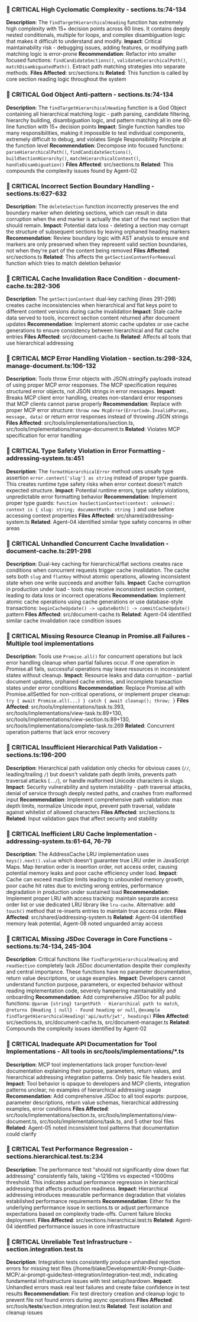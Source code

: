 
### 🔴 CRITICAL High Cyclomatic Complexity - sections.ts:74-134
**Description**: The `findTargetHierarchicalHeading` function has extremely high complexity with 15+ decision points across 60 lines. It contains deeply nested conditionals, multiple for loops, and complex disambiguation logic that makes it difficult to understand and modify.
**Impact**: Critical maintainability risk - debugging issues, adding features, or modifying path matching logic is error-prone
**Recommendation**: Refactor into smaller focused functions: `findCandidateSections()`, `validateHierarchicalPath()`, `matchDisambiguatedPath()`. Extract path matching strategies into separate methods.
**Files Affected**: src/sections.ts
**Related**: This function is called by core section reading logic throughout the system

### 🔴 CRITICAL God Object Anti-pattern - sections.ts:74-134
**Description**: The `findTargetHierarchicalHeading` function is a God Object containing all hierarchical matching logic - path parsing, candidate filtering, hierarchy building, disambiguation logic, and pattern matching all in one 60-line function with 15+ decision points
**Impact**: Single function handles too many responsibilities, making it impossible to test individual components, extremely difficult to debug, and violates Single Responsibility Principle at the function level
**Recommendation**: Decompose into focused functions: `parseHierarchicalPath()`, `findCandidateSections()`, `buildSectionHierarchy()`, `matchHierarchicalContext()`, `handleDisambiguation()`
**Files Affected**: src/sections.ts
**Related**: This compounds the complexity issues found by Agent-02

### 🔴 CRITICAL Incorrect Section Boundary Handling - sections.ts:627-632
**Description**: The `deleteSection` function incorrectly preserves the end boundary marker when deleting sections, which can result in data corruption when the end marker is actually the start of the next section that should remain.
**Impact**: Potential data loss - deleting a section may corrupt the structure of subsequent sections by leaving orphaned heading markers
**Recommendation**: Review boundary logic with AST analysis to ensure end markers are only preserved when they represent valid section boundaries, not when they're part of the content being removed
**Files Affected**: src/sections.ts
**Related**: This affects the `getSectionContentForRemoval` function which tries to match deletion behavior

### 🔴 CRITICAL Cache Invalidation Race Condition - document-cache.ts:282-306
**Description**: The `getSectionContent` dual-key caching (lines 291-298) creates cache inconsistencies when hierarchical and flat keys point to different content versions during cache invalidation
**Impact**: Stale cache data served to tools, incorrect section content returned after document updates
**Recommendation**: Implement atomic cache updates or use cache generations to ensure consistency between hierarchical and flat cache entries
**Files Affected**: src/document-cache.ts
**Related**: Affects all tools that use hierarchical addressing

### 🔴 CRITICAL MCP Error Handling Violation - section.ts:298-324, manage-document.ts:106-132
**Description**: Tools throw Error objects with JSON.stringify payloads instead of using proper MCP error responses. The MCP specification requires structured error objects, not JSON strings in error messages.
**Impact**: Breaks MCP client error handling, creates non-standard error responses that MCP clients cannot parse properly
**Recommendation**: Replace with proper MCP error structure: `throw new McpError(ErrorCode.InvalidParams, message, data)` or return error responses instead of throwing JSON strings
**Files Affected**: src/tools/implementations/section.ts, src/tools/implementations/manage-document.ts
**Related**: Violates MCP specification for error handling

### 🔴 CRITICAL Type Safety Violation in Error Formatting - addressing-system.ts:451
**Description**: The `formatHierarchicalError` method uses unsafe type assertion `error.context['slug'] as string` instead of proper type guards. This creates runtime type safety risks when error context doesn't match expected structure.
**Impact**: Potential runtime errors, type safety violations, unpredictable error formatting behavior
**Recommendation**: Implement proper type guards: `function hasSectionContext(context: unknown): context is { slug: string; documentPath: string }` and use before accessing context properties
**Files Affected**: src/shared/addressing-system.ts
**Related**: Agent-04 identified similar type safety concerns in other areas

### 🔴 CRITICAL Unhandled Concurrent Cache Invalidation - document-cache.ts:291-298
**Description**: Dual-key caching for hierarchical/flat sections creates race conditions when concurrent requests trigger cache invalidation. The cache sets both `slug` and `flatKey` without atomic operations, allowing inconsistent state when one write succeeds and another fails.
**Impact**: Cache corruption in production under load - tools may receive inconsistent section content, leading to data loss or incorrect operations
**Recommendation**: Implement atomic cache operations using cache generations or use database-style transactions: `beginCacheUpdate() -> updateBoth() -> commitCacheUpdate()` pattern
**Files Affected**: src/document-cache.ts
**Related**: Agent-04 identified similar cache invalidation race condition issues

### 🔴 CRITICAL Missing Resource Cleanup in Promise.all Failures - Multiple tool implementations
**Description**: Tools use `Promise.all()` for concurrent operations but lack error handling cleanup when partial failures occur. If one operation in Promise.all fails, successful operations may leave resources in inconsistent states without cleanup.
**Impact**: Resource leaks and data corruption - partial document updates, orphaned cache entries, and incomplete transaction states under error conditions
**Recommendation**: Replace Promise.all with Promise.allSettled for non-critical operations, or implement proper cleanup: `try { await Promise.all(...) } catch { await cleanup(); throw; }`
**Files Affected**: src/tools/implementations/task.ts:393, src/tools/implementations/view-task.ts:89+130, src/tools/implementations/view-section.ts:89+130, src/tools/implementations/complete-task.ts:269
**Related**: Concurrent operation patterns that lack error recovery

### 🔴 CRITICAL Insufficient Hierarchical Path Validation - sections.ts:196-200
**Description**: Hierarchical path validation only checks for obvious cases (`//`, leading/trailing `/`) but doesn't validate path depth limits, prevents path traversal attacks (`../`), or handle malformed Unicode characters in slugs.
**Impact**: Security vulnerability and system instability - path traversal attacks, denial of service through deeply nested paths, and crashes from malformed input
**Recommendation**: Implement comprehensive path validation: max depth limits, normalize Unicode input, prevent path traversal, validate against whitelist of allowed characters
**Files Affected**: src/sections.ts
**Related**: Input validation gaps that affect security and stability

### 🔴 CRITICAL Inefficient LRU Cache Implementation - addressing-system.ts:61-64, 76-79
**Description**: The AddressCache LRU implementation uses `keys().next().value` which doesn't guarantee true LRU order in JavaScript Maps. Map iteration order is insertion order, not access order, causing potential memory leaks and poor cache efficiency under load.
**Impact**: Cache can exceed maxSize limits leading to unbounded memory growth, poor cache hit rates due to evicting wrong entries, performance degradation in production under sustained load
**Recommendation**: Implement proper LRU with access tracking: maintain separate access order list or use dedicated LRU library like `lru-cache`. Alternative: add `touch()` method that re-inserts entries to maintain true access order.
**Files Affected**: src/shared/addressing-system.ts
**Related**: Agent-04 identified memory leak potential, Agent-08 noted unguarded array access

### 🔴 CRITICAL Missing JSDoc Coverage in Core Functions - sections.ts:74-134, 245-304
**Description**: Critical functions like `findTargetHierarchicalHeading` and `readSection` completely lack JSDoc documentation despite their complexity and central importance. These functions have no parameter documentation, return value descriptions, or usage examples.
**Impact**: Developers cannot understand function purpose, parameters, or expected behavior without reading implementation code, severely hampering maintainability and onboarding
**Recommendation**: Add comprehensive JSDoc for all public functions: `@param {string} targetPath - Hierarchical path to match`, `@returns {Heading | null} - Found heading or null`, `@example findTargetHierarchicalHeading('api/auth/jwt', headings)`
**Files Affected**: src/sections.ts, src/document-cache.ts, src/document-manager.ts
**Related**: Compounds the complexity issues identified by Agent-02

### 🔴 CRITICAL Inadequate API Documentation for Tool Implementations - All tools in src/tools/implementations/*.ts
**Description**: MCP tool implementations lack proper function-level documentation explaining their purpose, parameters, return values, and hierarchical addressing integration patterns. Only basic file headers exist.
**Impact**: Tool behavior is opaque to developers and MCP clients, integration patterns unclear, no examples of hierarchical addressing usage
**Recommendation**: Add comprehensive JSDoc to all tool exports: purpose, parameter descriptions, return value schemas, hierarchical addressing examples, error conditions
**Files Affected**: src/tools/implementations/section.ts, src/tools/implementations/view-document.ts, src/tools/implementations/task.ts, and 5 other tool files
**Related**: Agent-05 noted inconsistent tool patterns that documentation could clarify

### 🔴 CRITICAL Test Performance Regression - sections.hierarchical.test.ts:234
**Description**: The performance test "should not significantly slow down flat addressing" consistently fails, taking ~1216ms vs expected <1000ms threshold. This indicates actual performance regression in hierarchical addressing that affects production readiness.
**Impact**: Hierarchical addressing introduces measurable performance degradation that violates established performance requirements
**Recommendation**: Either fix the underlying performance issue in sections.ts or adjust performance expectations based on complexity trade-offs. Current failure blocks deployment.
**Files Affected**: src/sections.hierarchical.test.ts
**Related**: Agent-04 identified performance issues in core infrastructure

### 🔴 CRITICAL Unreliable Test Infrastructure - section.integration.test.ts
**Description**: Integration tests consistently produce unhandled rejection errors for missing test files (/home/blake/Development/AI-Prompt-Guide-MCP/.ai-prompt-guide/test-integration/integration-test.md), indicating fundamental infrastructure issues with test setup/teardown.
**Impact**: Unhandled errors mask real test failures and create false confidence in test results
**Recommendation**: Fix test directory creation and cleanup logic to prevent file not found errors during async operations
**Files Affected**: src/tools/__tests__/section.integration.test.ts
**Related**: Test isolation and cleanup issues
